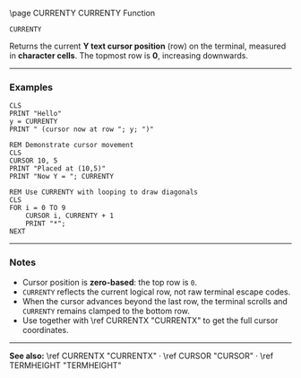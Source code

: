 \page CURRENTY CURRENTY Function

```basic
CURRENTY
```

Returns the current **Y text cursor position** (row) on the terminal, measured in **character cells**.
The topmost row is **0**, increasing downwards.

---

### Examples

```basic
CLS
PRINT "Hello"
y = CURRENTY
PRINT " (cursor now at row "; y; ")"
```

```basic
REM Demonstrate cursor movement
CLS
CURSOR 10, 5
PRINT "Placed at (10,5)"
PRINT "Now Y = "; CURRENTY
```

```basic
REM Use CURRENTY with looping to draw diagonals
CLS
FOR i = 0 TO 9
    CURSOR i, CURRENTY + 1
    PRINT "*";
NEXT
```

---

### Notes

* Cursor position is **zero-based**: the top row is `0`.
* `CURRENTY` reflects the current logical row, not raw terminal escape codes.
* When the cursor advances beyond the last row, the terminal scrolls and `CURRENTY` remains clamped to the bottom row.
* Use together with \ref CURRENTX "CURRENTX" to get the full cursor coordinates.

---

**See also:**
\ref CURRENTX "CURRENTX" · \ref CURSOR "CURSOR" · \ref TERMHEIGHT "TERMHEIGHT"
